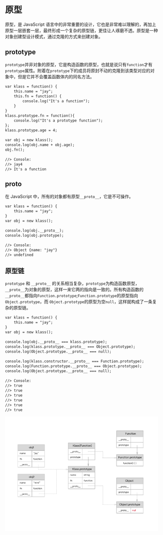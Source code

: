 # 原型
原型，是 JavaScript 语言中的非常重要的设计，它也是非常难以理解的，再加上原型一层嵌套一层，最终形成一个复杂的原型链，更佳让人琢磨不透。原型是一种对象创建型设计模式，通过克隆的方式来创建对象。

## prototype
`prototype`并非对象的原型，它是构造函数的原型，也就是说只有`function`才有`prototype`属性。附着在`prototype`下的成员将原封不动的克隆到该类型对应的对象中，但是它并不会覆盖函数体内的同名方法。

```
var klass = function() {
	this.name = "jay";
	this.fn = function() {
		console.log("It's a function");
	}
}
klass.prototype.fn = function(){
	console.log("It's a prototype function");
};
klass.prototype.age = 4;

var obj = new klass();
console.log(obj.name + obj.age);
obj.fn();

//> Console:
//> jay4
//> It's a function
```

## __proto__
在 JavaScript 中，所有的对象都有原型`__proto__`，它是不可操作。

```
var klass = function() {
	this.name = "jay";
}
var obj = new klass();

console.log(obj.__proto__);
console.log(obj.prototype);

//> Console:
//> Object {name: "jay"}
//> undefined
```

## 原型链
`prototype` 和 `__proto__` 的关系相当复杂，`prototype`为构造函数原型，`__proto__`为对象的原型，这样一来它两的指向是一致的。所有构造函数的`__proto__`都指向`Function.prototype`;`Function.prototype`的原型指向`Object.prototype`，而 `Object.prototype`的原型为空`null`，这样就构成了一条复杂的原型链。

```
var klass = function() {
	this.name = "jay";
}
var obj = new klass();

console.log(obj.__proto__ === klass.prototype);
console.log(klass.prototype.__proto__ === Object.prototype);
console.log(Object.prototype.__proto__ === null);

console.log(klass.constructor.__proto__ === Function.prototype);
console.log(Function.prototype.__proto__ === Object.prototype);
console.log(Object.prototype.__proto__ === null);

//> Console:
//> true
//> true
//> true
//> true
//> true
//> true
```
![原型链](../resources/images/js-prototype.png)


